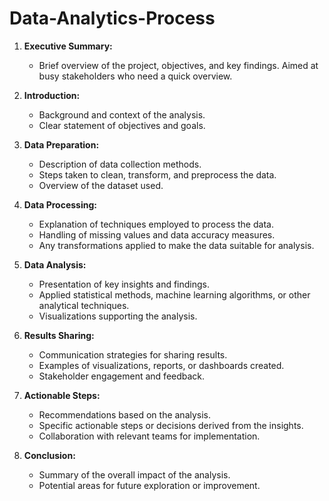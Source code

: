 # Data-Analytics-Process
1. **Executive Summary:**
   - Brief overview of the project, objectives, and key findings. Aimed at busy stakeholders who need a quick overview.

2. **Introduction:**
   - Background and context of the analysis.
   - Clear statement of objectives and goals.

3. **Data Preparation:**
   - Description of data collection methods.
   - Steps taken to clean, transform, and preprocess the data.
   - Overview of the dataset used.

4. **Data Processing:**
   - Explanation of techniques employed to process the data.
   - Handling of missing values and data accuracy measures.
   - Any transformations applied to make the data suitable for analysis.

5. **Data Analysis:**
   - Presentation of key insights and findings.
   - Applied statistical methods, machine learning algorithms, or other analytical techniques.
   - Visualizations supporting the analysis.

6. **Results Sharing:**
   - Communication strategies for sharing results.
   - Examples of visualizations, reports, or dashboards created.
   - Stakeholder engagement and feedback.

7. **Actionable Steps:**
   - Recommendations based on the analysis.
   - Specific actionable steps or decisions derived from the insights.
   - Collaboration with relevant teams for implementation.

8. **Conclusion:**
   - Summary of the overall impact of the analysis.
   - Potential areas for future exploration or improvement.
